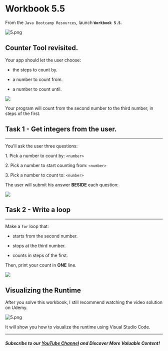 # Workbook 5.5

From the `Java Bootcamp Resources`, launch **`Workbook 5.5`**.

![5.png](https://firebasestorage.googleapis.com/v0/b/learnthepart-75aed.appspot.com/o/images%2F321dedc2-2f66-4952-b346-f92ad085b1d8?alt=media&token=866a31a2-50f8-4aef-b432-35ccf20214be)

Counter Tool revisited.
-----------------------

Your app should let the user choose:

-  the steps to count by.

-  a number to count from.

-  a number to count until.

![](https://firebasestorage.googleapis.com/v0/b/learnthepart-75aed.appspot.com/o/images%2Ff5c65383-90c8-4380-b944-0a5a61236769?alt=media&token=ed9f6f76-db76-490b-bdd5-c9077450a2d4)

Your program will count from the second number to the third number, in steps of the first.

## Task 1 - Get integers from the user.
------------------------------------

You'll ask the user three questions:

1\. Pick a number to count by: `<number>`

2\. Pick a number to start counting from: `<number>`

3\. Pick a number to count to: `<number>`

The user will submit his answer **BESIDE** each question:

![](https://firebasestorage.googleapis.com/v0/b/learnthepart-75aed.appspot.com/o/images%2F0e397c79-56c4-447e-9661-9303d781890f?alt=media&token=c9496b85-3748-4865-a355-326b810ff597)

## Task 2 - Write a loop
---------------------

Make a `for` loop that:

-  starts from the second number.

-  stops at the third number.

-  counts in steps of the first.

Then, print your count in **ONE** line.

![](https://firebasestorage.googleapis.com/v0/b/learnthepart-75aed.appspot.com/o/images%2F3841578a-6b85-4daa-badc-18da91109bcd?alt=media&token=41872be4-7f21-4bd7-bde1-6de3eeaa6179)

## Visualizing the Runtime

After you solve this workbook, I still recommend watching the video solution on Udemy.

![5.png](https://firebasestorage.googleapis.com/v0/b/learnthepart-75aed.appspot.com/o/images%2F626775b2-b8d5-4764-a5b6-db999cf0af24?alt=media&token=24088765-5749-4686-8007-4fd8afdda3e1)

It will show you how to visualize the runtime using Visual Studio Code.

----------
##### Subscribe to our [YouTube Channel](https://www.youtube.com/@RayanSlim087?sub_confirmation=1) and Discover More Valuable Content!
